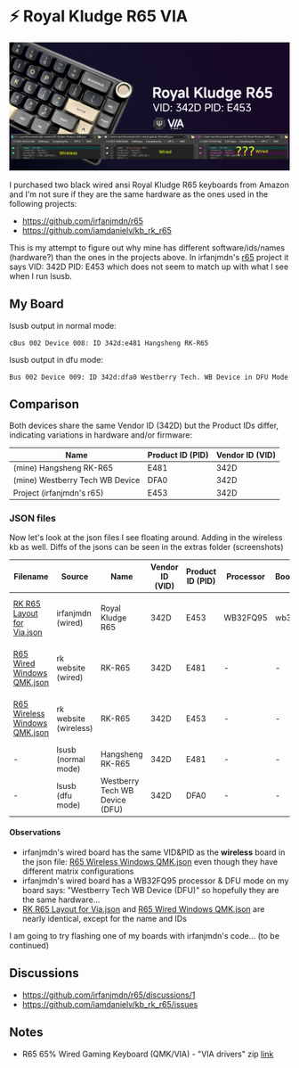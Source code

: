 # ⚡ Royal Kludge R65 VIA

![Royal Kludge R65 Keyboard](via-r65.png)

I purchased two black wired ansi Royal Kludge R65 keyboards from Amazon and I'm not sure if they are the same hardware as the ones used in the following projects:

- https://github.com/irfanjmdn/r65
- https://github.com/iamdanielv/kb_rk_r65

This is my attempt to figure out why mine has different software/ids/names (hardware?) than the ones in the projects above. In irfanjmdn's [r65](https://github.com/irfanjmdn/r65) project it says VID: 342D PID: E453 which does not seem to match up with what I see when I run lsusb.


## My Board

lsusb output in normal mode:

```
cBus 002 Device 008: ID 342d:e481 Hangsheng RK-R65
```


lsusb output in dfu mode:

```
Bus 002 Device 009: ID 342d:dfa0 Westberry Tech. WB Device in DFU Mode
```

## Comparison

Both devices share the same Vendor ID (342D) but the Product IDs differ, indicating variations in hardware and/or firmware:


| Name                          | Product ID (PID) | Vendor ID (VID) |
|-------------------------------|-------------------|------------------|
| (mine) Hangsheng RK-R65              | E481              | 342D             |
| (mine) Westberry Tech WB Device      | DFA0              | 342D             |
| Project (irfanjmdn's r65)     | E453              | 342D             |


### JSON files

Now let's look at the json files I see floating around. Adding in the wireless kb as well. Diffs of the jsons can be seen in the extras folder (screenshots)

| Filename | Source | Name | Vendor ID (VID) | Product ID (PID) | Processor | Bootloader | Matrix |
|----------|--------|------|-----------------|------------------|-----------|------------|--------|
| [RK R65 Layout for Via.json](<./RK R65 Layout for Via.json>)       | irfanjmdn (wired)     | Royal Kludge R65 | 342D | E453 | WB32FQ95 | wb32-dfu |   "matrix": {"rows": 5, "cols": 15}, |
| [R65 Wired Windows QMK.json](<./R65 Wired Windows QMK.json>)       | rk website (wired)    | RK-R65           | 342D | E481 | - | - |   "matrix": {"rows": 5, "cols": 15} |
| [R65 Wireless Windows QMK.json](<./R65 Wireless Windows QMK.json>) | rk website (wireless) | RK-R65           | 342D | E453 | - | - | "matrix": {"rows": 5, "cols": 16} |
| - | lsusb (normal mode) | Hangsheng RK-R65 | 342D | E481 | - | - | - |
| - | lsusb (dfu mode) | Westberry Tech WB Device (DFU) | 342D | DFA0 | - | - | - |


#### Observations

- irfanjmdn's wired board has the same VID&PID as the **wireless** board in the json file: [R65 Wireless Windows QMK.json](<./R65 Wireless Windows QMK.json>) even though they have different matrix configurations
- irfanjmdn's wired board has a WB32FQ95 processor & DFU mode on my board says: "Westberry Tech WB Device (DFU)" so hopefully they are the same hardware...
- [RK R65 Layout for Via.json](<./RK R65 Layout for Via.json>) and [R65 Wired Windows QMK.json](<./R65 Wired Windows QMK.json>) are nearly identical, except for the name and IDs

I am going to try flashing one of my boards with irfanjmdn's code... (to be continued)

## Discussions

- https://github.com/irfanjmdn/r65/discussions/1
- https://github.com/iamdanielv/kb_rk_r65/issues

## Notes

-  R65 65% Wired Gaming Keyboard (QMK/VIA) - "VIA drivers" zip [link](https://cdn.shopify.com/s/files/1/0510/7866/0274/files/VIA_Software_Download_Guide.zip)